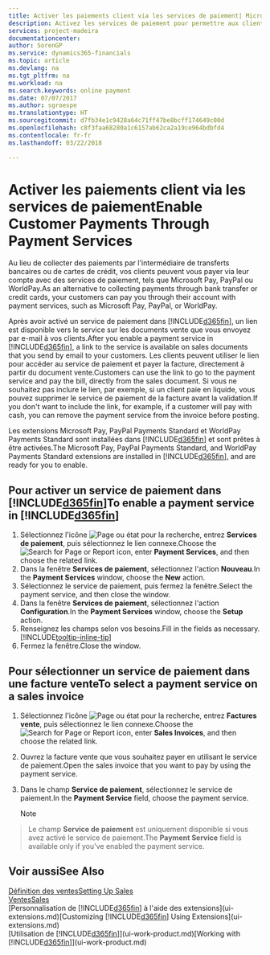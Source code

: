 ```yaml
---
title: Activer les paiements client via les services de paiement| Microsoft Docs
description: Activez les services de paiement pour permettre aux clients de payer facilement leurs factures.
services: project-madeira
documentationcenter: 
author: SorenGP
ms.service: dynamics365-financials
ms.topic: article
ms.devlang: na
ms.tgt_pltfrm: na
ms.workload: na
ms.search.keywords: online payment
ms.date: 07/07/2017
ms.author: sgroespe
ms.translationtype: HT
ms.sourcegitcommit: d7fb34e1c9428a64c71ff47be8bcff174649c00d
ms.openlocfilehash: c8f3faa68280a1c6157ab62ca2a19ce964bdbfd4
ms.contentlocale: fr-fr
ms.lasthandoff: 03/22/2018

---
```

# <a name="enable-customer-payments-through-payment-services"></a><span data-ttu-id="7c9dd-103">Activer les paiements client via les services de paiement</span><span class="sxs-lookup"><span data-stu-id="7c9dd-103">Enable Customer Payments Through Payment Services</span></span>
<span data-ttu-id="7c9dd-104">Au lieu de collecter des paiements par l'intermédiaire de transferts bancaires ou de cartes de crédit, vos clients peuvent vous payer via leur compte avec des services de paiement, tels que Microsoft Pay, PayPal ou WorldPay.</span><span class="sxs-lookup"><span data-stu-id="7c9dd-104">As an alternative to collecting payments through bank transfer or credit cards, your customers can pay you through their account with payment services, such as Microsoft Pay, PayPal, or WorldPay.</span></span>  

<span data-ttu-id="7c9dd-105">Après avoir activé un service de paiement dans [!INCLUDE[d365fin](includes/d365fin_md.md)], un lien est disponible vers le service sur les documents vente que vous envoyez par e-mail à vos clients.</span><span class="sxs-lookup"><span data-stu-id="7c9dd-105">After you enable a payment service in [!INCLUDE[d365fin](includes/d365fin_md.md)], a link to the service is available on sales documents that you send by email to your customers.</span></span> <span data-ttu-id="7c9dd-106">Les clients peuvent utiliser le lien pour accéder au service de paiement et payer la facture, directement à partir du document vente.</span><span class="sxs-lookup"><span data-stu-id="7c9dd-106">Customers can use the link to go to the payment service and pay the bill, directly from the sales document.</span></span> <span data-ttu-id="7c9dd-107">Si vous ne souhaitez pas inclure le lien, par exemple, si un client paie en liquide, vous pouvez supprimer le service de paiement de la facture avant la validation.</span><span class="sxs-lookup"><span data-stu-id="7c9dd-107">If you don't want to include the link, for example, if a customer will pay with cash, you can remove the payment service from the invoice before posting.</span></span>  

<span data-ttu-id="7c9dd-108">Les extensions Microsoft Pay, PayPal Payments Standard et WorldPay Payments Standard sont installées dans [!INCLUDE[d365fin](includes/d365fin_md.md)] et sont prêtes à être activées.</span><span class="sxs-lookup"><span data-stu-id="7c9dd-108">The Microsoft Pay, PayPal Payments Standard, and WorldPay Payments Standard extensions are installed in [!INCLUDE[d365fin](includes/d365fin_md.md)], and are ready for you to enable.</span></span>  

## <a name="to-enable-a-payment-service-in-included365finincludesd365finmdmd"></a><span data-ttu-id="7c9dd-109">Pour activer un service de paiement dans [!INCLUDE[d365fin](includes/d365fin_md.md)]</span><span class="sxs-lookup"><span data-stu-id="7c9dd-109">To enable a payment service in [!INCLUDE[d365fin](includes/d365fin_md.md)]</span></span>
1. <span data-ttu-id="7c9dd-110">Sélectionnez l'icône ![Page ou état pour la recherche](media/ui-search/search_small.png "Page ou état pour la recherche"), entrez **Services de paiement**, puis sélectionnez le lien connexe.</span><span class="sxs-lookup"><span data-stu-id="7c9dd-110">Choose the ![Search for Page or Report](media/ui-search/search_small.png "Search for Page or Report icon") icon, enter **Payment Services**, and then choose the related link.</span></span>  
2. <span data-ttu-id="7c9dd-111">Dans la fenêtre **Services de paiement**, sélectionnez l'action **Nouveau**.</span><span class="sxs-lookup"><span data-stu-id="7c9dd-111">In the **Payment Services** window, choose the **New** action.</span></span>  
3. <span data-ttu-id="7c9dd-112">Sélectionnez le service de paiement, puis fermez la fenêtre.</span><span class="sxs-lookup"><span data-stu-id="7c9dd-112">Select the payment service, and then close the window.</span></span>  
4. <span data-ttu-id="7c9dd-113">Dans la fenêtre **Services de paiement**, sélectionnez l'action **Configuration**.</span><span class="sxs-lookup"><span data-stu-id="7c9dd-113">In the **Payment Services** window, choose the **Setup** action.</span></span>  
5. <span data-ttu-id="7c9dd-114">Renseignez les champs selon vos besoins.</span><span class="sxs-lookup"><span data-stu-id="7c9dd-114">Fill in the fields as necessary.</span></span> [!INCLUDE[tooltip-inline-tip](includes/tooltip-inline-tip_md.md)]  
6. <span data-ttu-id="7c9dd-115">Fermez la fenêtre.</span><span class="sxs-lookup"><span data-stu-id="7c9dd-115">Close the window.</span></span>  

## <a name="to-select-a-payment-service-on-a-sales-invoice"></a><span data-ttu-id="7c9dd-116">Pour sélectionner un service de paiement dans une facture vente</span><span class="sxs-lookup"><span data-stu-id="7c9dd-116">To select a payment service on a sales invoice</span></span>
1. <span data-ttu-id="7c9dd-117">Sélectionnez l'icône ![Page ou état pour la recherche](media/ui-search/search_small.png "Page ou état pour la recherche"), entrez **Factures vente**, puis sélectionnez le lien connexe.</span><span class="sxs-lookup"><span data-stu-id="7c9dd-117">Choose the ![Search for Page or Report](media/ui-search/search_small.png "Search for Page or Report icon") icon, enter **Sales Invoices**, and then choose the related link.</span></span>  
2. <span data-ttu-id="7c9dd-118">Ouvrez la facture vente que vous souhaitez payer en utilisant le service de paiement.</span><span class="sxs-lookup"><span data-stu-id="7c9dd-118">Open the sales invoice that you want to pay by using the payment service.</span></span>  
3. <span data-ttu-id="7c9dd-119">Dans le champ **Service de paiement**, sélectionnez le service de paiement.</span><span class="sxs-lookup"><span data-stu-id="7c9dd-119">In the **Payment Service** field, choose the payment service.</span></span>  

    > [!NOTE]  
>   <span data-ttu-id="7c9dd-120">Le champ **Service de paiement** est uniquement disponible si vous avez activé le service de paiement.</span><span class="sxs-lookup"><span data-stu-id="7c9dd-120">The **Payment Service** field is available only if you've enabled the payment service.</span></span>  

## <a name="see-also"></a><span data-ttu-id="7c9dd-121">Voir aussi</span><span class="sxs-lookup"><span data-stu-id="7c9dd-121">See Also</span></span>  
[<span data-ttu-id="7c9dd-122">Définition des ventes</span><span class="sxs-lookup"><span data-stu-id="7c9dd-122">Setting Up Sales</span></span>](sales-setup-sales.md)  
[<span data-ttu-id="7c9dd-123">Ventes</span><span class="sxs-lookup"><span data-stu-id="7c9dd-123">Sales</span></span>](sales-manage-sales.md)  
<span data-ttu-id="7c9dd-124">[Personnalisation de [!INCLUDE[d365fin](includes/d365fin_md.md)] à l'aide des extensions](ui-extensions.md)</span><span class="sxs-lookup"><span data-stu-id="7c9dd-124">[Customizing [!INCLUDE[d365fin](includes/d365fin_md.md)] Using Extensions](ui-extensions.md)</span></span>  
<span data-ttu-id="7c9dd-125">[Utilisation de [!INCLUDE[d365fin](includes/d365fin_md.md)]](ui-work-product.md)</span><span class="sxs-lookup"><span data-stu-id="7c9dd-125">[Working with [!INCLUDE[d365fin](includes/d365fin_md.md)]](ui-work-product.md)</span></span>  

